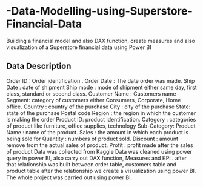 # -Data-Modelling-using-Superstore-Financial-Data
Building a financial model and also DAX function, create measures and also visualization of a Superstore financial data  using Power BI
## Data Description
Order ID : Order identification .
Order Date : The date order was made.
Ship Date : date of shipment
Ship mode : mode of shipment either same day, first class, standard or second class.
Customer Name : Customers name
Segment: category of customers either Consumers, Corporate, Home office.
Country :  country of the purchase
City : city of the purchase
State: state of the purchase
Postal code
Region : the region in which the customer is making the order
Product ID: product identification.
Category : categories of product like furniture, office supplies, technology
Sub-Category: 
Product Name : name of the product.
Sales : the amount in which each product is being sold for 
Quantity : numbers of product sold.
Discount : amount remove from the actual sales of product.
Profit : profit made after the sales pf product
Data was collected from  Kaggle 
Data was cleaned using power query in power BI, also carry out DAX function, Measures and KPi . after that relationship was built between order table, customers table and product table after the relationship we create a visualization using power BI.
The whole project was carried out using power BI.
